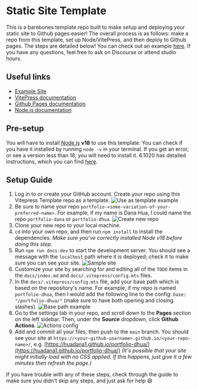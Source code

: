 # Static Site Template

This is a barebones template repo built to make setup and deploying your static site to Github pages easier! The overall process is as follows: make a repo from this template, set up Node/VitePress, and then deploy to Github pages. The steps are detailed below! You can check out an example [here](https://61040-fa24.github.io/portfolio-dhua). If you have any questions, feel free to ask on Discourse or attend studio hours.

## Useful links

- [Example Site](https://61040-fa24.github.io/portfolio-dhua)
- [VitePress documentation](https://vitepress.dev/)
- [Github Pages documentation](https://docs.github.com/en/pages/getting-started-with-github-pages/about-github-pages)
- [Node.js documentation](https://nodejs.org/en/docs/)

## Pre-setup

You will have to install [Node.js](https://nodejs.org/en/) **v18** to use this template. You can check if you have it installed by running `node -v` in your terminal. If you get an error, or see a version less than 18, you will need to install it. 6.1020 has detailed instructions, which you can find [here](https://web.mit.edu/6.102/www/sp24/tools/getting-started/#install_node).

## Setup Guide

1. Log in to or create your GitHub account. Create your repo using this Vitepress Template repo as a template. ![Use as template example](assets/images/use-this-template.PNG)
2. Be sure to name your repo `portfolio-<some-variation-of-your-preferred-name>`. For example, if my name is Dana Hua, I could name the repo `portfolio-dana` or `portfolio-dhua`. ![Create new repo](assets/images/create-new-repo.PNG)
2. Clone your new repo to your local machine.
3. `cd` into your own repo, and then run `npm install` to install the dependencies. _Make sure you've correctly installed Node v18 before doing this step._
4. Run `npm run docs:dev` to start the development server. You should see a message with the `localhost` path where it is deployed; check it to make sure you can see your site.
   ![Sample site](assets/images/sample-site.png)
5. Customize your site by searching for and editing all of the `TODO` items in the `docs/index.md` and `docs/.vitepress/config.mts` files.
6. In the `docs/.vitepress/config.mts` file, add your base path which is based on the repository's name. For example, if my repo is named `portfolio-dhua`, then I would add the following line to the config: `base: "/portfolio-dhua/"` (make sure to have both opening and closing slashes).
   ![Base path example](assets/images/base-url.png)
7. Go to the settings tab in your repo, and scroll down to the **Pages** section on the left sidebar. Then, under the **Source** dropdown, click **Github Actions**.
   ![Actions config](assets/images/gh-actions.png)
8. Add and commit all your files, then push to the `main` branch. You should see your site at `https://<your-github-username>.github.io/<your-repo-name>/`, e.g. [https://huadana1.github.io/portfolio-dhua/](https://huadana1.github.io/portfolio-dhua/) _(It's possible that your site might initially load with no CSS applied. If this happens, just give it a few minutes then refresh the page.)_

If you have trouble with any of these steps, check through the guide to make sure you didn't skip any steps, and just ask for help :smile:
